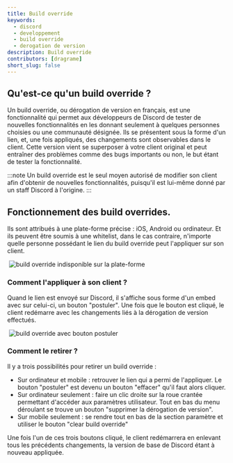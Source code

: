 ```yaml
---
title: Build override
keywords:
  - discord
  - developpement
  - build override
  - derogation de version 
description: Build override
contributors: [dragrame]
short_slug: false
---
```


## Qu'est-ce qu'un build override ?

Un build override, ou dérogation de version en français, est une fonctionnalité qui permet aux développeurs de Discord de tester de nouvelles fonctionnalités en les donnant seulement à quelques personnes choisies ou une communauté désignée. Ils se présentent sous la forme d'un lien, et, une fois appliqués, des changements sont observables dans le client. Cette version vient se superposer à votre client original et peut entraîner des problèmes comme des bugs importants ou non, le but étant de tester la fonctionnalité. 

:::note 
Un build override est le seul moyen autorisé de modifier son client afin d'obtenir de nouvelles fonctionnalités, puisqu'il est lui-même donné par un staff Discord à l'origine.
:::

## Fonctionnement des build overrides.

Ils sont attribués à une plate-forme précise : iOS, Android ou ordinateur. Et ils peuvent être soumis à une whitelist, dans le cas contraire, n'importe quelle personne possédant le lien du build override peut l'appliquer sur son client.

 ![build override indisponible sur la plate-forme](https://i.dfr.gg/CQsx.jpg) 

### Comment l'appliquer à son client ? 

Quand le lien est envoyé sur Discord, il s'affiche sous forme d'un embed avec sur celui-ci, un bouton "postuler". Une fois que le bouton est cliqué, le client redémarre avec les changements liés à la dérogation de version effectués.

 ![build override avec bouton postuler](https://i.dfr.gg/iC9C.jpg)

### Comment le retirer ?

Il y a trois possibilités pour retirer un build override :
* Sur ordinateur et mobile : retrouver le lien qui a permi de l'appliquer. Le bouton "postuler" est devenu un bouton "effacer" qu'il faut alors cliquer. 
* Sur ordinateur seulement : faire un clic droite sur la roue crantée permettant d'accéder aux paramètres utilisateur. Tout en bas du menu déroulant se trouve un bouton "supprimer la dérogation de version".
* Sur mobile seulement : se rendre tout en bas de la section paramètre et utiliser le bouton "clear build override"

Une fois l'un de ces trois boutons cliqué, le client redémarrera en enlevant tous les précédents changements, la version de base de Discord étant à nouveau appliquée. 
